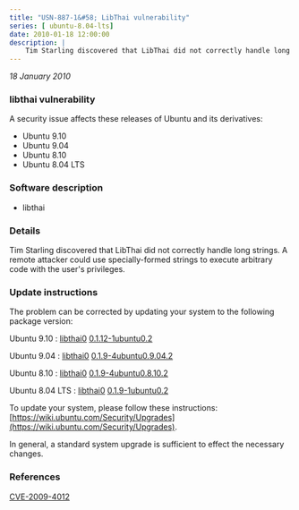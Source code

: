 ```yaml
---
title: "USN-887-1&#58; LibThai vulnerability"
series: [ ubuntu-8.04-lts]
date: 2010-01-18 12:00:00
description: |
    Tim Starling discovered that LibThai did not correctly handle long strings. A remote attacker could use specially-formed strings to execute arbitrary code with the user&#39;s privileges. 
--- 
```

 
 

*18 January 2010*

### libthai vulnerability

A security issue affects these releases of Ubuntu and its derivatives:

* Ubuntu 9.10
* Ubuntu 9.04
* Ubuntu 8.10
* Ubuntu 8.04 LTS

### Software description

* libthai 

### Details

Tim Starling discovered that LibThai did not correctly handle long strings. A remote attacker could use specially-formed strings to execute arbitrary code with the user&#39;s privileges. 

### Update instructions

The problem can be corrected by updating your system to the following package version:

Ubuntu 9.10
 : [libthai0](https://launchpad.net/ubuntu/+source/libthai) <span> [0.1.12-1ubuntu0.2](https://launchpad.net/ubuntu/+source/libthai/0.1.12-1ubuntu0.2) </span> 

Ubuntu 9.04
 : [libthai0](https://launchpad.net/ubuntu/+source/libthai) <span> [0.1.9-4ubuntu0.9.04.2](https://launchpad.net/ubuntu/+source/libthai/0.1.9-4ubuntu0.9.04.2) </span> 

Ubuntu 8.10
 : [libthai0](https://launchpad.net/ubuntu/+source/libthai) <span> [0.1.9-4ubuntu0.8.10.2](https://launchpad.net/ubuntu/+source/libthai/0.1.9-4ubuntu0.8.10.2) </span> 

Ubuntu 8.04 LTS
 : [libthai0](https://launchpad.net/ubuntu/+source/libthai) <span> [0.1.9-1ubuntu0.2](https://launchpad.net/ubuntu/+source/libthai/0.1.9-1ubuntu0.2) </span> 

To update your system, please follow these instructions: [https://wiki.ubuntu.com/Security/Upgrades](https://wiki.ubuntu.com/Security/Upgrades).

In general, a standard system upgrade is sufficient to effect the necessary changes. 

### References

 
 [CVE-2009-4012](http://people.ubuntu.com/~ubuntu-security/cve/CVE-2009-4012)
 

